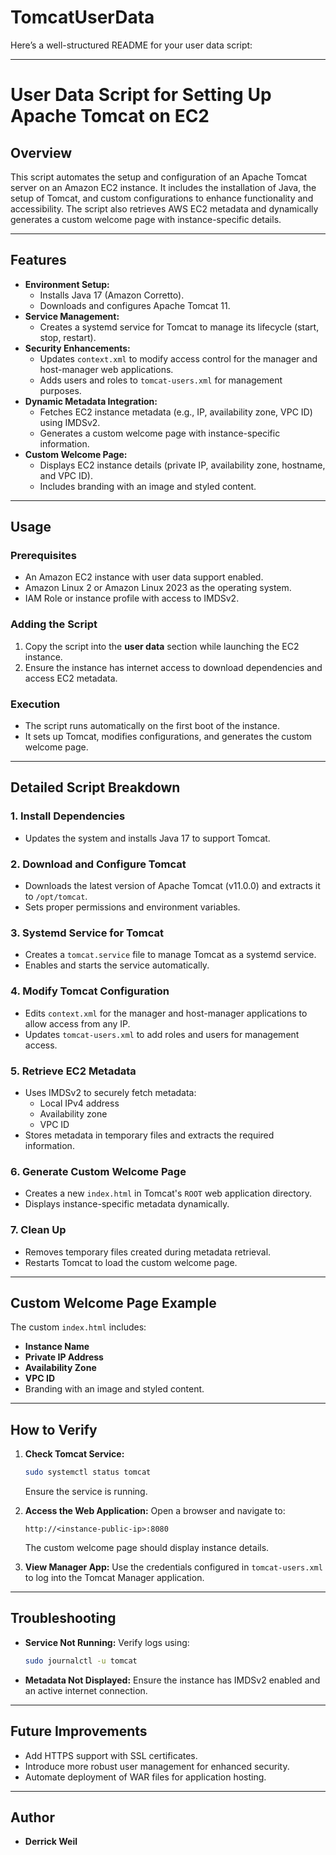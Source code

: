 # TomcatUserData
Here’s a well-structured README for your user data script:

---

# **User Data Script for Setting Up Apache Tomcat on EC2**

## **Overview**
This script automates the setup and configuration of an Apache Tomcat server on an Amazon EC2 instance. It includes the installation of Java, the setup of Tomcat, and custom configurations to enhance functionality and accessibility. The script also retrieves AWS EC2 metadata and dynamically generates a custom welcome page with instance-specific details.

---

## **Features**
- **Environment Setup:**
  - Installs Java 17 (Amazon Corretto).
  - Downloads and configures Apache Tomcat 11.
- **Service Management:**
  - Creates a systemd service for Tomcat to manage its lifecycle (start, stop, restart).
- **Security Enhancements:**
  - Updates `context.xml` to modify access control for the manager and host-manager web applications.
  - Adds users and roles to `tomcat-users.xml` for management purposes.
- **Dynamic Metadata Integration:**
  - Fetches EC2 instance metadata (e.g., IP, availability zone, VPC ID) using IMDSv2.
  - Generates a custom welcome page with instance-specific information.
- **Custom Welcome Page:**
  - Displays EC2 instance details (private IP, availability zone, hostname, and VPC ID).
  - Includes branding with an image and styled content.

---

## **Usage**
### **Prerequisites**
- An Amazon EC2 instance with user data support enabled.
- Amazon Linux 2 or Amazon Linux 2023 as the operating system.
- IAM Role or instance profile with access to IMDSv2.

### **Adding the Script**
1. Copy the script into the **user data** section while launching the EC2 instance.
2. Ensure the instance has internet access to download dependencies and access EC2 metadata.

### **Execution**
- The script runs automatically on the first boot of the instance.
- It sets up Tomcat, modifies configurations, and generates the custom welcome page.

---

## **Detailed Script Breakdown**

### **1. Install Dependencies**
- Updates the system and installs Java 17 to support Tomcat.

### **2. Download and Configure Tomcat**
- Downloads the latest version of Apache Tomcat (v11.0.0) and extracts it to `/opt/tomcat`.
- Sets proper permissions and environment variables.

### **3. Systemd Service for Tomcat**
- Creates a `tomcat.service` file to manage Tomcat as a systemd service.
- Enables and starts the service automatically.

### **4. Modify Tomcat Configuration**
- Edits `context.xml` for the manager and host-manager applications to allow access from any IP.
- Updates `tomcat-users.xml` to add roles and users for management access.

### **5. Retrieve EC2 Metadata**
- Uses IMDSv2 to securely fetch metadata:
  - Local IPv4 address
  - Availability zone
  - VPC ID
- Stores metadata in temporary files and extracts the required information.

### **6. Generate Custom Welcome Page**
- Creates a new `index.html` in Tomcat's `ROOT` web application directory.
- Displays instance-specific metadata dynamically.

### **7. Clean Up**
- Removes temporary files created during metadata retrieval.
- Restarts Tomcat to load the custom welcome page.

---

## **Custom Welcome Page Example**
The custom `index.html` includes:
- **Instance Name**
- **Private IP Address**
- **Availability Zone**
- **VPC ID**
- Branding with an image and styled content.

---

## **How to Verify**
1. **Check Tomcat Service:**
   ```bash
   sudo systemctl status tomcat
   ```
   Ensure the service is running.

2. **Access the Web Application:**
   Open a browser and navigate to:
   ```
   http://<instance-public-ip>:8080
   ```
   The custom welcome page should display instance details.

3. **View Manager App:**
   Use the credentials configured in `tomcat-users.xml` to log into the Tomcat Manager application.

---

## **Troubleshooting**
- **Service Not Running:** Verify logs using:
  ```bash
  sudo journalctl -u tomcat
  ```
- **Metadata Not Displayed:** Ensure the instance has IMDSv2 enabled and an active internet connection.

---

## **Future Improvements**
- Add HTTPS support with SSL certificates.
- Introduce more robust user management for enhanced security.
- Automate deployment of WAR files for application hosting.

---

## **Author**
- **Derrick Weil**  

